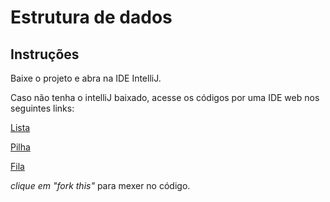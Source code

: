# Estrutura de dados

## Instruções
Baixe o projeto e abra na IDE IntelliJ.

Caso não tenha o intelliJ baixado, acesse os códigos por uma IDE web nos seguintes links:

[Lista](https://onlinegdb.com/XO8CzBGFY)

[Pilha](https://onlinegdb.com/WV_5Orjpo) 

[Fila](https://onlinegdb.com/SwFFWlYX7) 

*clique em "fork this"* para mexer no código.
